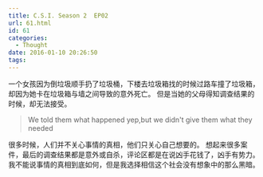 ```yaml
---
title: C.S.I. Season 2  EP02
url: 61.html
id: 61
categories:
  - Thought
date: 2016-01-10 20:26:50
tags:
---
```


一个女孩因为倒垃圾顺手扔了垃圾桶，下楼去垃圾箱找的时候过路车撞了垃圾箱，却因为她卡在垃圾箱与墙之间导致的意外死亡。 但是当她的父母得知调查结果的时候，却无法接受。

> We told them what happened yep,but we didn't give them what they needed

很多时候，人们并不关心事情的真相，他们只关心自己想要的。 想起来很多案件，最后的调查结果都是意外或自杀，评论区都是在说凶手花钱了，凶手有势力。 我不能说事情的真相到底如何，但是我选择相信这个社会没有想象中的那么黑暗。